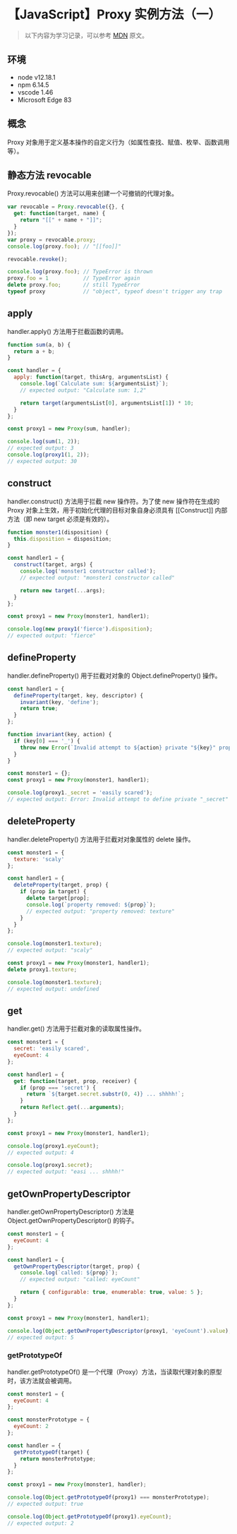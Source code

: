 # 【JavaScript】Proxy 实例方法（一）

> 以下内容为学习记录，可以参考 [MDN][1] 原文。

## 环境

- node v12.18.1
- npm 6.14.5
- vscode 1.46
- Microsoft Edge 83

## 概念

Proxy 对象用于定义基本操作的自定义行为（如属性查找、赋值、枚举、函数调用等）。

## 静态方法 revocable

Proxy.revocable() 方法可以用来创建一个可撤销的代理对象。

```js
var revocable = Proxy.revocable({}, {
  get: function(target, name) {
    return "[[" + name + "]]";
  }
});
var proxy = revocable.proxy;
console.log(proxy.foo); // "[[foo]]"

revocable.revoke();

console.log(proxy.foo); // TypeError is thrown
proxy.foo = 1           // TypeError again
delete proxy.foo;       // still TypeError
typeof proxy            // "object", typeof doesn't trigger any trap
```

## apply

handler.apply() 方法用于拦截函数的调用。

```js
function sum(a, b) {
  return a + b;
}

const handler = {
  apply: function(target, thisArg, argumentsList) {
    console.log(`Calculate sum: ${argumentsList}`);
    // expected output: "Calculate sum: 1,2"

    return target(argumentsList[0], argumentsList[1]) * 10;
  }
};

const proxy1 = new Proxy(sum, handler);

console.log(sum(1, 2));
// expected output: 3
console.log(proxy1(1, 2));
// expected output: 30
```

## construct

handler.construct() 方法用于拦截 new 操作符。为了使 new 操作符在生成的 Proxy 对象上生效，用于初始化代理的目标对象自身必须具有 [[Construct]] 内部方法（即 new target 必须是有效的）。

```js
function monster1(disposition) {
  this.disposition = disposition;
}

const handler1 = {
  construct(target, args) {
    console.log('monster1 constructor called');
    // expected output: "monster1 constructor called"

    return new target(...args);
  }
};

const proxy1 = new Proxy(monster1, handler1);

console.log(new proxy1('fierce').disposition);
// expected output: "fierce"
```

## defineProperty

handler.defineProperty() 用于拦截对对象的 Object.defineProperty() 操作。

```js
const handler1 = {
  defineProperty(target, key, descriptor) {
    invariant(key, 'define');
    return true;
  }
};

function invariant(key, action) {
  if (key[0] === '_') {
    throw new Error(`Invalid attempt to ${action} private "${key}" property`);
  }
}

const monster1 = {};
const proxy1 = new Proxy(monster1, handler1);

console.log(proxy1._secret = 'easily scared');
// expected output: Error: Invalid attempt to define private "_secret" property
```

## deleteProperty

handler.deleteProperty() 方法用于拦截对对象属性的 delete 操作。

```js
const monster1 = {
  texture: 'scaly'
};

const handler1 = {
  deleteProperty(target, prop) {
    if (prop in target) {
      delete target[prop];
      console.log(`property removed: ${prop}`);
      // expected output: "property removed: texture"
    }
  }
};

console.log(monster1.texture);
// expected output: "scaly"

const proxy1 = new Proxy(monster1, handler1);
delete proxy1.texture;

console.log(monster1.texture);
// expected output: undefined
```

## get

handler.get() 方法用于拦截对象的读取属性操作。

```js
const monster1 = {
  secret: 'easily scared',
  eyeCount: 4
};

const handler1 = {
  get: function(target, prop, receiver) {
    if (prop === 'secret') {
      return `${target.secret.substr(0, 4)} ... shhhh!`;
    }
    return Reflect.get(...arguments);
  }
};

const proxy1 = new Proxy(monster1, handler1);

console.log(proxy1.eyeCount);
// expected output: 4

console.log(proxy1.secret);
// expected output: "easi ... shhhh!"
```

## getOwnPropertyDescriptor

handler.getOwnPropertyDescriptor() 方法是 Object.getOwnPropertyDescriptor() 的钩子。

```js
const monster1 = {
  eyeCount: 4
};

const handler1 = {
  getOwnPropertyDescriptor(target, prop) {
    console.log(`called: ${prop}`);
    // expected output: "called: eyeCount"

    return { configurable: true, enumerable: true, value: 5 };
  }
};

const proxy1 = new Proxy(monster1, handler1);

console.log(Object.getOwnPropertyDescriptor(proxy1, 'eyeCount').value);
// expected output: 5
```

### getPrototypeOf

handler.getPrototypeOf() 是一个代理（Proxy）方法，当读取代理对象的原型时，该方法就会被调用。

```js
const monster1 = {
  eyeCount: 4
};

const monsterPrototype = {
  eyeCount: 2
};

const handler = {
  getPrototypeOf(target) {
    return monsterPrototype;
  }
};

const proxy1 = new Proxy(monster1, handler);

console.log(Object.getPrototypeOf(proxy1) === monsterPrototype);
// expected output: true

console.log(Object.getPrototypeOf(proxy1).eyeCount);
// expected output: 2
```

[1]: https://developer.mozilla.org/zh-CN/docs/Web/JavaScript/Reference/Global_Objects/Proxy
